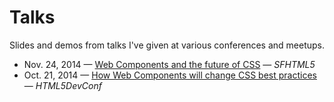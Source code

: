 Talks
=====

Slides and demos from talks I've given at various conferences and meetups.

* Nov. 24, 2014 &mdash; [Web Components and the future of CSS](//philipwalton.github.io/talks/2014-11-24/) &mdash; *SFHTML5*
* Oct. 21, 2014 &mdash; [How Web Components will change CSS best practices](//philipwalton.github.io/talks/2014-10-21/) &mdash; *HTML5DevConf*
